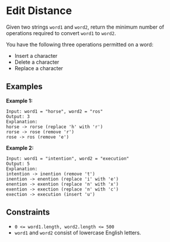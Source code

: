 # Edit Distance

Given two strings `word1` and `word2`, return the minimum number of operations required to convert `word1` to `word2`.

You have the following three operations permitted on a word:

* Insert a character
* Delete a character
* Replace a character

## Examples

**Example 1:**

```
Input: word1 = "horse", word2 = "ros"
Output: 3
Explanation:
horse -> rorse (replace 'h' with 'r')
rorse -> rose (remove 'r')
rose -> ros (remove 'e')
```

**Example 2:**

```
Input: word1 = "intention", word2 = "execution"
Output: 5
Explanation:
intention -> inention (remove 't')
inention -> enention (replace 'i' with 'e')
enention -> exention (replace 'n' with 'x')
exention -> exection (replace 'n' with 'c')
exection -> execution (insert 'u')
```

## Constraints

* `0 <= word1.length, word2.length <= 500`
* `word1` and `word2` consist of lowercase English letters.
